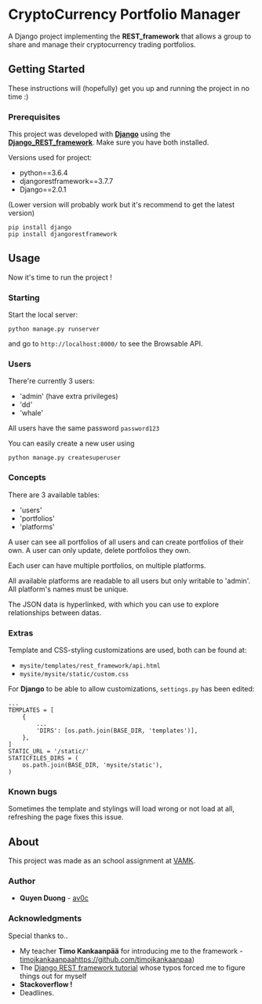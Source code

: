 # CryptoCurrency Portfolio Manager

A Django project implementing the **REST_framework** that allows a group to share and manage their cryptocurrency trading portfolios.

## Getting Started

These instructions will (hopefully) get you up and running the project in no time :)

### Prerequisites

This project was developed with **[Django](https://docs.djangoproject.com/en/2.0/topics/install/#installing-official-release)** using the **[Django_REST_framework](http://www.django-rest-framework.org/tutorial/quickstart/)**. Make sure you have both installed.

Versions used for project:
- python==3.6.4
- djangorestframework==3.7.7
- Django==2.0.1

(Lower version will probably work but it's recommend to get the latest version)

```
pip install django
pip install djangorestframework
```

## Usage

Now it's time to run the project !

### Starting

Start the local server:

```
python manage.py runserver
```

and go to `http://localhost:8000/` to see the Browsable API.

### Users

There're currently 3 users:
- 'admin' (have extra privileges)
- 'dd'
- 'whale'

All users have the same password `password123`

You can easily create a new user using

```
python manage.py createsuperuser
```

### Concepts

There are 3 available tables:
- 'users'
- 'portfolios'
- 'platforms'

A user can see all portfolios of all users and can create portfolios of their own.
A user can only update, delete portfolios they own.

Each user can have multiple portfolios, on multiple platforms.

All available platforms are readable to all users but only writable to 'admin'.
All platform's names must be unique.

The JSON data is hyperlinked, with which you can use to explore relationships between datas.

### Extras

Template and CSS-styling customizations are used, both can be found at:
- `mysite/templates/rest_framework/api.html`
- `mysite/mysite/static/custom.css`

For **Django** to be able to allow customizations, `settings.py` has been edited:
```
...
TEMPLATES = [
    {
        ...
        'DIRS': [os.path.join(BASE_DIR, 'templates')],
    },
]
STATIC_URL = '/static/'
STATICFILES_DIRS = (
    os.path.join(BASE_DIR, 'mysite/static'),
)
```

### Known bugs

Sometimes the template and stylings will load wrong or not load at all, refreshing the page fixes this issue.

## About

This project was made as an school assignment at [VAMK](http://www.puv.fi/en/).

### Author

- **Quyen Duong** - [av0c](https://github.com/Av0c)


### Acknowledgments

Special thanks to..

* My teacher **Timo Kankaanpää** for introducing me to the framework - [timojkankaanpaa](https://github.com/timojkankaanpaa)https://github.com/timojkankaanpaa)
* The [Django REST framework tutorial](http://www.django-rest-framework.org/tutorial/1-serialization/) whose typos forced me to figure things out for myself
* **Stackoverflow !**
* Deadlines.
